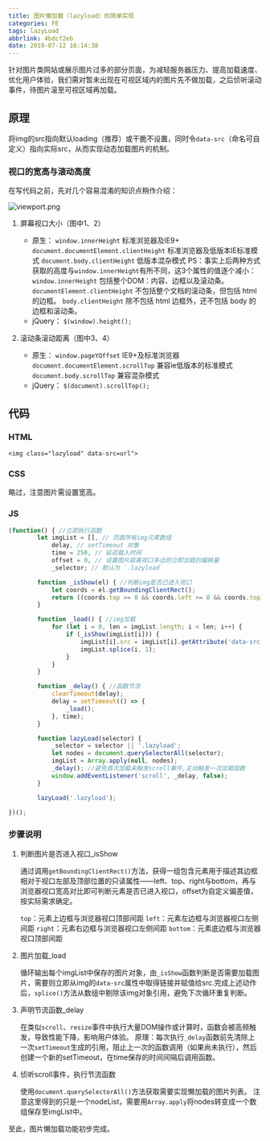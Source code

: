 ```yaml
---
title: 图片懒加载（lazyload）的简单实现
categories: FE
tags: lazyLoad
abbrlink: 4bdcf2eb
date: 2019-07-12 16:14:38
---
```



针对图片类网站或展示图片过多的部分页面，为减轻服务器压力、提高加载速度、优化用户体验，我们需对暂未出现在可视区域内的图片先不做加载，之后侦听滚动事件，待图片滚至可视区域再加载。

## 原理

将img的src指向默认loading（推荐）或干脆不设置，同时令`data-src`（命名可自定义）指向实际src，从而实现动态加载图片的机制。
<!-- more -->

### 视口的宽高与滚动高度
在写代码之前，先对几个容易混淆的知识点稍作介绍：

![viewport.png](https://i.loli.net/2018/05/19/5aff07e271200.png)

1. 屏幕视口大小（图中1、2）
    - 原生：
        `window.innerHeight`    标准浏览器及IE9+
        `document.documentElement.clientHeight`     标准浏览器及低版本IE标准模式
        `document.body.clientHeight`    低版本混杂模式
        PS：事实上后两种方式获取的高度与`window.innerHeight`有所不同，这3个属性的值逐个减小：
        `window.innerHeight`    包括整个DOM：内容、边框以及滚动条。
        `documentElement.clientHeight`    不包括整个文档的滚动条，但包括 html 的边框。
        `body.clientHeight`     除不包括 html 边框外，还不包括 body 的边框和滚动条。
    - jQuery： 
        `$(window).height();`


2. 滚动条滚动距离（图中3、4）
    - 原生：
        `window.pageYOffset`    IE9+及标准浏览器
        `document.documentElement.scrollTop`    兼容ie低版本的标准模式
        `document.body.scrollTop`    兼容混杂模式
    - jQuery：
        `$(document).scrollTop();`

## 代码

### HTML
```
<img class="lazyload" data-src=url">
```

### CSS

略过，注意图片需设置宽高。

### JS
```javascript
(function() { //立即执行函数
        let imgList = [], // 页面所有img元素数组
            delay, // setTimeout 对象
            time = 250, // 延迟载入时间
            offset = 0, // 设置图片距离视口多远则立即加载的偏移量
            _selector; // 默认为 `.lazyload`

        function _isShow(el) { //判断img是否已进入视口
            let coords = el.getBoundingClientRect();
            return ((coords.top >= 0 && coords.left >= 0 && coords.top) <= (window.innerHeight || document.documentElement.clientHeight) + parseInt(offset));
        }

        function _load() { //img加载
            for (let i = 0, len = imgList.length; i < len; i++) {
                if (_isShow(imgList[i])) {
                    imgList[i].src = imgList[i].getAttribute('data-src');
                    imgList.splice(i, 1);
                }
            }
        }

        function _delay() { //函数节流
            clearTimeout(delay);
            delay = setTimeout(() => {
                _load();
            }, time);
        }

        function lazyLoad(selector) {
            _selector = selector || '.lazyload';
            let nodes = document.querySelectorAll(selector);
            imgList = Array.apply(null, nodes);
            _delay(); //避免首次加载未触发scroll事件,主动触发一次加载函数
            window.addEventListener('scroll', _delay, false);
        }

        lazyLoad('.lazyload');

})();
```

### 步骤说明

1. 判断图片是否进入视口_isShow

    通过调用`getBoundingClientRect()`方法，获得一组包含元素用于描述其边框相对于视口左部及顶部位置的只读属性——left、top、right与bottom，再与浏览器视口宽高对比即可判断元素是否已进入视口，offset为自定义偏差值，按实际需求确定。

    `top`：元素上边框与浏览器视口顶部间距
    `left`：元素左边框与浏览器视口左侧间距
    `right`：元素右边框与浏览器视口左侧间距
    `bottom`：元素底边框与浏览器视口顶部间距

2. 图片加载_load

    循环输出每个imgList中保存的图片对象，由`_isShow`函数判断是否需要加载图片，需要则立即从img的`data-src`属性中取得链接并赋值给src.完成上述动作后，`splice()`方法从数组中剔除该img对象引用，避免下次循环重复判断。

3. 声明节流函数_delay

    在类似`scroll`、`resize`事件中执行大量DOM操作或计算时，函数会被高频触发，导致性能下降，影响用户体验。 
    原理：每次执行`_delay`函数前先清除上一次`setTimeout`生成的引用，阻止上一次的函数调用（如果尚未执行），然后创建一个新的setTimeout，在time保存的时间间隔后调用函数。

4. 侦听scroll事件，执行节流函数

    使用`document.querySelectorAll()`方法获取需要实现懒加载的图片列表。 
    注意这里得到的只是一个nodeList，需要用`Array.apply`将nodes转变成一个数组保存至imgList中。 



至此，图片懒加载功能初步完成。
